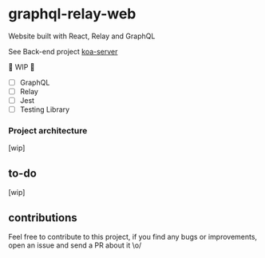 # graphql-relay-web
Website built with React, Relay and GraphQL

See Back-end project [koa-server](https://github.com/biantris/koa-server)

🚧 WIP 🚧
- [ ] GraphQL
- [ ] Relay
- [ ] Jest
- [ ] Testing Library

### Project architecture
[wip]

## to-do
[wip]

## contributions
Feel free to contribute to this project, if you find any bugs or improvements, open an issue and send a PR about it \o/
